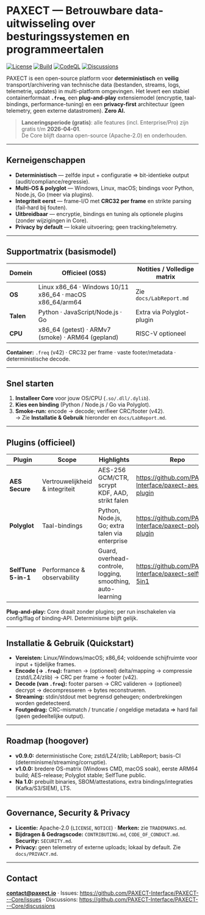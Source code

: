 # PAXECT — Betrouwbare data-uitwisseling over besturingssystemen en programmeertalen
[![License](https://img.shields.io/badge/License-Apache_2.0-blue.svg)](LICENSE)
[![Build](https://github.com/PAXECT-Interface/PAXECT---Core/actions/workflows/ci.yml/badge.svg)](../../actions)
[![CodeQL](https://github.com/PAXECT-Interface/PAXECT---Core/actions/workflows/codeql.yml/badge.svg)](../../actions)
[![Discussions](https://img.shields.io/github/discussions/PAXECT-Interface/PAXECT---Core)](../../discussions)

PAXECT is een open-source platform voor **deterministisch** en **veilig** transport/archivering van technische data
(bestanden, streams, logs, telemetrie, updates) in multi-platform omgevingen. Het levert een stabiel containerformaat
**`.freq`**, een **plug-and-play** extensiemodel (encryptie, taal-bindings, performance-tuning) en een **privacy-first**
architectuur (geen telemetry, geen externe datastromen). **Zero AI.**

> **Lanceringsperiode (gratis)**: alle features (incl. Enterprise/Pro) zijn gratis t/m **2026-04-01**.  
> De Core blijft daarna open-source (Apache-2.0) en onderhouden.

---

## Kerneigenschappen
- **Deterministisch** — zelfde input + configuratie ⇒ bit-identieke output (audit/compliance/regressie).
- **Multi-OS & polyglot** — Windows, Linux, macOS; bindings voor Python, Node.js, Go (meer via plugins).
- **Integriteit eerst** — frame-I/O met **CRC32 per frame** en strikte parsing (fail-hard bij fouten).
- **Uitbreidbaar** — encryptie, bindings en tuning als optionele plugins (zonder wijzigingen in Core).
- **Privacy by default** — lokale uitvoering; geen tracking/telemetry.

---

## Supportmatrix (basismodel)
| Domein       | Officieel (OSS)                                       | Notities / Volledige matrix |
|--------------|--------------------------------------------------------|-----------------------------|
| **OS**       | Linux x86_64 · Windows 10/11 x86_64 · macOS x86_64/arm64 | Zie `docs/LabReport.md`     |
| **Talen**    | Python · JavaScript/Node.js · Go                       | Extra via Polyglot-plugin   |
| **CPU**      | x86_64 (getest) · ARMv7 (smoke) · ARM64 (gepland)      | RISC-V optioneel            |

**Container:** `.freq` (v42) · CRC32 per frame · vaste footer/metadata · deterministische decode.

---

## Snel starten
1. **Installeer Core** voor jouw OS/CPU (`.so/.dll/.dylib`).  
2. **Kies een binding** (Python / Node.js / Go via Polyglot).  
3. **Smoke-run:** encode → decode; verifieer CRC/footer (v42).  
   → Zie **Installatie & Gebruik** hieronder en `docs/LabReport.md`.

---

## Plugins (officieel)
| Plugin              | Scope                          | Highlights                                               | Repo |
|---------------------|--------------------------------|----------------------------------------------------------|------|
| **AES Secure**      | Vertrouwelijkheid & integriteit| AES-256 GCM/CTR, scrypt KDF, AAD, strikt falen           | https://github.com/PAXECT-Interface/paxect-aes-plugin |
| **Polyglot**        | Taal-bindings                  | Python, Node.js, Go; extra talen via enterprise          | https://github.com/PAXECT-Interface/paxect-polyglot-plugin |
| **SelfTune 5-in-1** | Performance & observability    | Guard, overhead-controle, logging, smoothing, auto-learning | https://github.com/PAXECT-Interface/paxect-selftune-5in1 |

**Plug-and-play:** Core draait zonder plugins; per run inschakelen via config/flag of binding-API. Determinisme blijft gelijk.

---

## Installatie & Gebruik (Quickstart)
- **Vereisten:** Linux/Windows/macOS; x86_64; voldoende schijfruimte voor input + tijdelijke frames.  
- **Encode (→ `.freq`):** framen → (optioneel) delta/mapping → compressie (zstd/LZ4/zlib) → CRC per frame → footer (v42).  
- **Decode (van `.freq`):** footer parsen → CRC valideren → (optioneel) decrypt → decompresseren → bytes reconstrueren.  
- **Streaming:** stdin/stdout met begrensd geheugen; onderbrekingen worden gedetecteerd.  
- **Foutgedrag:** CRC-mismatch / truncatie / ongeldige metadata ⇒ hard fail (geen gedeeltelijke output).

---

## Roadmap (hoogover)
- **v0.9.0:** deterministische Core; zstd/LZ4/zlib; LabReport; basis-CI (determinisme/streaming/corruptie).  
- **v1.0.0:** bredere OS-matrix (Windows CMD, macOS soak), eerste ARM64 build; AES-release; Polyglot stable; SelfTune public.  
- **Na 1.0:** prebuilt binaries, SBOM/attestations, extra bindings/integraties (Kafka/S3/SIEM), LTS.

---

## Governance, Security & Privacy
- **Licentie:** Apache-2.0 (`LICENSE`, `NOTICE`) · **Merken:** zie `TRADEMARKS.md`.  
- **Bijdragen & Gedragscode:** `CONTRIBUTING.md`, `CODE_OF_CONDUCT.md`. **Security:** `SECURITY.md`.  
- **Privacy:** geen telemetry of externe uploads; lokaal by default. Zie `docs/PRIVACY.md`.

---

## Contact
**contact@paxect.io** · Issues: https://github.com/PAXECT-Interface/PAXECT---Core/issues · Discussions: https://github.com/PAXECT-Interface/PAXECT---Core/discussions










